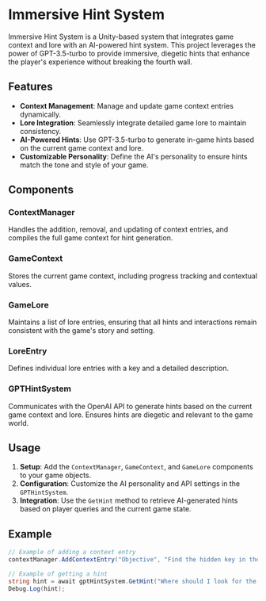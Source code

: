 # Immersive Hint System

Immersive Hint System is a Unity-based system that integrates game context and lore with an AI-powered hint system. This project leverages the power of GPT-3.5-turbo to provide immersive, diegetic hints that enhance the player's experience without breaking the fourth wall.

## Features

- **Context Management**: Manage and update game context entries dynamically.
- **Lore Integration**: Seamlessly integrate detailed game lore to maintain consistency.
- **AI-Powered Hints**: Use GPT-3.5-turbo to generate in-game hints based on the current game context and lore.
- **Customizable Personality**: Define the AI's personality to ensure hints match the tone and style of your game.

## Components

### ContextManager

Handles the addition, removal, and updating of context entries, and compiles the full game context for hint generation.

### GameContext

Stores the current game context, including progress tracking and contextual values.

### GameLore

Maintains a list of lore entries, ensuring that all hints and interactions remain consistent with the game's story and setting.

### LoreEntry

Defines individual lore entries with a key and a detailed description.

### GPTHintSystem

Communicates with the OpenAI API to generate hints based on the current game context and lore. Ensures hints are diegetic and relevant to the game world.

## Usage

1. **Setup**: Add the `ContextManager`, `GameContext`, and `GameLore` components to your game objects.
2. **Configuration**: Customize the AI personality and API settings in the `GPTHintSystem`.
3. **Integration**: Use the `GetHint` method to retrieve AI-generated hints based on player queries and the current game state.

## Example

```csharp
// Example of adding a context entry
contextManager.AddContextEntry("Objective", "Find the hidden key in the forest", 25.0f);

// Example of getting a hint
string hint = await gptHintSystem.GetHint("Where should I look for the key?");
Debug.Log(hint);
